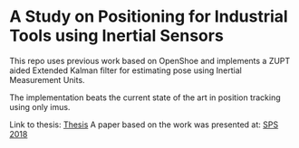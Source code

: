 # A Study on Positioning for Industrial Tools using Inertial Sensors

This repo uses previous work based on OpenShoe and implements a ZUPT aided Extended Kalman filter for estimating pose using Inertial Measurement Units.

The implementation beats the current state of the art in position tracking using only imus.


Link to thesis: [Thesis](http://www.diva-portal.org/smash/record.jsf?pid=diva2%3A1654730&dswid=-7248)
A paper based on the work was presented at: [SPS 2018](https://www.sciencedirect.com/science/article/pii/S2351978918306450)
